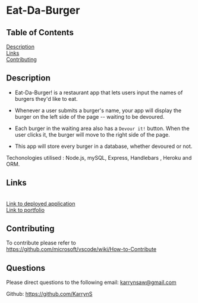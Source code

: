 # Eat-Da-Burger


## Table of Contents
[Description](#Description) <br>
[Links](#Links) <br>
[Contributing](#Contributing) <br>

## Description
* Eat-Da-Burger! is a restaurant app that lets users input the names of burgers they'd like to eat.

* Whenever a user submits a burger's name, your app will display the burger on the left side of the page -- waiting to be devoured.

* Each burger in the waiting area also has a `Devour it!` button. When the user clicks it, the burger will move to the right side of the page.

* This app will store every burger in a database, whether devoured or not.

Techonologies utilised :  Node.js, mySQL, Express,  Handlebars , Heroku and ORM.

## Links

<br>
<a href="" target="_blank"> Link to deployed application </a>
<br>
<a href="https://karryns.github.io/Portfolio/portfolio.html" target="_blank"> Link to portfolio</a>
<br>
<img src="">

## Contributing
To contribute please refer to https://github.com/microsoft/vscode/wiki/How-to-Contribute

## Questions
Please direct questions to the following email: karrynsaw@gmail.com


Github: https://github.com/KarrynS
    
